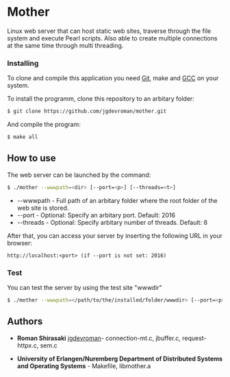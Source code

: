 # Mother

Linux web server that can host static web sites, traverse through the file system and execute Pearl scripts.
Also able to create multiple connections at the same time through multi threading.

### Installing

To clone and compile this application you need [Git](https://git-scm.com/), make and [GCC](https://gcc.gnu.org/) on your system.

To install the programm, clone this repository to an arbitary folder: 

```bash
$ git clone https://github.com/jgdevroman/mother.git
```

And compile the program:

```bash
$ make all
```

## How to use

The web server can be launched by the command:

```bash
$ ./mother --wwwpath=<dir> [--port=<p>] [--threads=<t>]
```

* --wwwpath - Full path of an arbitary folder where the root folder of the web site is stored. 
* --port - Optional: Specify an arbitary port. Default: 2016
* --threads - Optional: Specify arbitary number of threads. Default: 8

After that, you can access your server by inserting the following URL in your browser:

```
http://localhost:<port> (if --port is not set: 2016)
```

### Test

You can test the server by using the test site "wwwdir" 

```bash
$ ./mother --wwwpath=</path/to/the/installed/folder/wwwdir> [--port=<p>] [--threads=<t>]
```

## Authors

* **Roman Shirasaki** [jgdevroman](https://github.com/jgdevroman)- connection-mt.c, jbuffer.c, request-httpx.c, sem.c  

* **University of Erlangen/Nuremberg Department of Distributed Systems and Operating Systems** - Makefile, libmother.a 